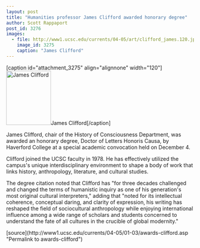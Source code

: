 ```yaml
---
layout: post
title: "Humanities professor James Clifford awarded honorary degree"
author: Scott Rappaport
post_id: 3276
images:
  - file: http://www1.ucsc.edu/currents/04-05/art/clifford_james.120.jpg
    image_id: 3275
    caption: "James Clifford"
---
```


[caption id="attachment_3275" align="alignnone" width="120"]<a href="http://localhost/mysite/wp-content/uploads/2005/01/clifford_james.120.jpg"><img class="size-full wp-image-3275" src="http://localhost/mysite/wp-content/uploads/2005/01/clifford_james.120.jpg" alt="James Clifford" width="120" height="145" /></a>James Clifford[/caption]
<a name="content" id="content"></a>
<p>
  James Clifford, chair of the History of Consciousness Department, was awarded an honorary degree, Doctor of Letters Honoris Causa, by Haverford College at a special academic convocation held on December 4.
</p>
<p>
  Clifford joined the UCSC faculty in 1978. He has effectively utilized the campus's unique interdisciplinary environment to shape a body of work that links history, anthropology, literature, and cultural studies.
</p>
<p>
  The degree citation noted that Clifford has "for three decades challenged and changed the terms of humanistic inquiry as one of his generation's most original cultural interpreters," adding that "noted for its intellectual coherence, conceptual daring, and clarity of expression, his writing has reshaped the field of sociocultural anthropology while enjoying international influence among a wide range of scholars and students concerned to understand the fate of all cultures in the crucible of global modernity."
</p>
[source](http://www1.ucsc.edu/currents/04-05/01-03/awards-clifford.asp "Permalink to awards-clifford")
